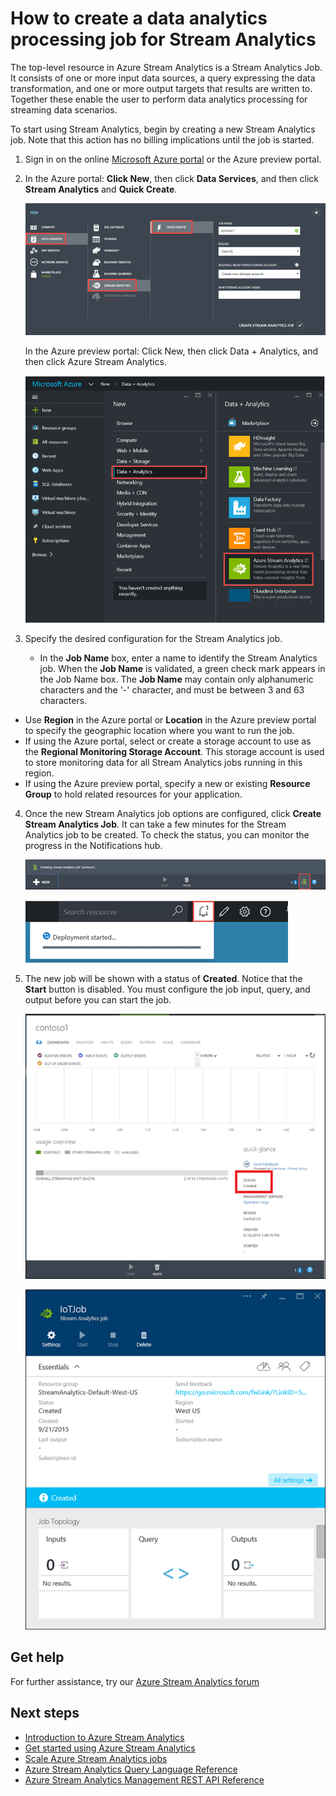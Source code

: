 <properties 
    pageTitle="How to create a data analytics processing job for Stream Analytics | Microsoft Azure" 
    description="Create a data analytics processing job for Stream Analytics | learning path segment."
    keywords="data analytics processing"
    documentationCenter=""
    services="stream-analytics"
    authors="jeffstokes72" 
    manager="paulettm" 
    editor="cgronlun"/>

<tags 
    ms.service="stream-analytics" 
    ms.devlang="na" 
    ms.topic="article" 
    ms.tgt_pltfrm="na" 
    ms.workload="data-services" 
    ms.date="12/04/2015" 
    ms.author="jeffstok"/> 

# How to create a data analytics processing job for Stream Analytics
The top-level resource in Azure Stream Analytics is a Stream Analytics Job.  It consists of one or more input data sources, a query expressing the data transformation, and one or more output targets that results are written to. Together these enable the user to perform data analytics processing for streaming data scenarios.

To start using Stream Analytics, begin by creating a new Stream Analytics job.  Note that this action has no billing implications until the job is started.

1. Sign in on the online [Microsoft Azure portal](http://manage.windowsazure.com) or the Azure preview portal.
2. In the Azure portal: **Click New**, then click **Data Services**, and then click **Stream Analytics** and **Quick Create**.

   ![Data analytics processing job wizard](./media/stream-analytics-create-a-job/1-stream-analytics-create-a-job.png)  

   In the Azure preview portal: Click New, then click Data + Analytics, and then click Azure Stream Analytics.  

   ![Create data analytics processing job](./media/stream-analytics-create-a-job/4-stream-analytics-create-a-job.png)  

3. Specify the desired configuration for the Stream Analytics job.

   * In the **Job Name** box, enter a name to identify the Stream Analytics job. When the **Job Name** is validated, a green check mark appears in the Job Name box. The **Job Name** may contain only alphanumeric characters and the '-' character, and must be between 3 and 63 characters.
* Use **Region** in the Azure portal or **Location** in the Azure preview portal to specify the geographic location where you want to run the job.
* If using the Azure portal, select or create a storage account to use as the **Regional Monitoring Storage Account**. This storage account is used to store monitoring data for all Stream Analytics jobs running in this region.
* If using the Azure preview portal, specify a new or existing **Resource Group** to hold related resources for your application.

4. Once the new Stream Analytics job options are configured, click **Create Stream Analytics Job**. It can take a few minutes for the Stream Analytics job to be created. To check the status, you can monitor the progress in the Notifications hub.

   ![Data analytics processing job notfications hub](./media/stream-analytics-create-a-job/2-stream-analytics-create-a-job.png)  

   ![Azure Preview Portal Data analytics processing job create Job](./media/stream-analytics-create-a-job/5-stream-analytics-create-a-job.png)  

5. The new job will be shown with a status of **Created**. Notice that the **Start** button is disabled. You must configure the job input, query, and output before you can start the job.

   ![Data analytics processing job job Status](./media/stream-analytics-create-a-job/3-stream-analytics-create-a-job.png)  

   ![Azure Preview Portal Data analytics processing job job status](./media/stream-analytics-create-a-job/6-stream-analytics-create-a-job.png)  


## Get help
For further assistance, try our [Azure Stream Analytics forum](https://social.msdn.microsoft.com/Forums/en-US/home?forum=AzureStreamAnalytics)

## Next steps
* [Introduction to Azure Stream Analytics](stream-analytics-introduction.md)
* [Get started using Azure Stream Analytics](stream-analytics-get-started.md)
* [Scale Azure Stream Analytics jobs](stream-analytics-scale-jobs.md)
* [Azure Stream Analytics Query Language Reference](https://msdn.microsoft.com/library/azure/dn834998.aspx)
* [Azure Stream Analytics Management REST API Reference](https://msdn.microsoft.com/library/azure/dn835031.aspx)

